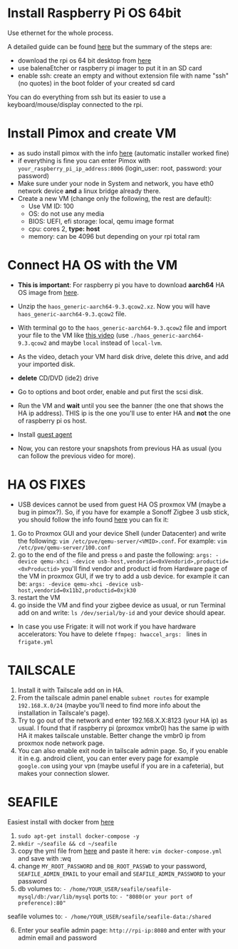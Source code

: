 # Install Raspberry Pi OS **64bit**

Use ethernet for the whole process.

A detailed guide can be found [here](https://pycvala.de/blog/raspberry-pi/raspberry-pi-installing-proxmox-ve-7-on-the-pi-4/#what-youll-need) but the summary of the steps are:

* download the rpi os 64 bit desktop from [here](https://downloads.raspberrypi.org/raspios_arm64/images/raspios_arm64-2022-09-26/2022-09-22-raspios-bullseye-arm64.img.xz)
* use balenaEtcher or raspberry pi imager to put it in an SD card
* enable ssh: create an empty and without extension file with name "ssh" (no quotes) in the boot folder of your created sd card

You can do everything from ssh but its easier to use a keyboard/mouse/display connected to the rpi.

# Install Pimox and create VM
* as sudo install pimox with the info [here](https://github.com/pimox/pimox7) (automatic installer worked fine)
* if everything is fine you can enter Pimox with `your_raspberry_pi_ip_address:8006` (login_user: root, password: your password)
* Make sure under your node in System and network, you have eth0 network device **and** a linux bridge already there.
* Create a new VM (change only the following, the rest are default):
  * Use VM ID: 100
  * OS: do not use any media
  * BIOS: UEFI, efi storage: local, qemu image format
  * cpu: cores 2, **type: host**
  * memory: can be 4096 but depending on your rpi total ram
 
 # Connect HA OS with the VM
 
* **This is important**: For raspberry pi you have to download **aarch64** HA OS image from [here](https://github.com/home-assistant/operating-system/releases/download/9.3/haos_generic-aarch64-9.3.qcow2.xz).

* Unzip the `haos_generic-aarch64-9.3.qcow2.xz`. Now you will have `haos_generic-aarch64-9.3.qcow2` file.

* With terminal go to the `haos_generic-aarch64-9.3.qcow2` file and import your file to the VM like [this video](https://youtu.be/PrKQkI53xys?t=831) (use `./haos_generic-aarch64-9.3.qcow2` and maybe `local` instead of `local-lvm`. 

* As the video, detach your VM hard disk drive, delete this drive, and add your imported disk.
* **delete** CD/DVD (ide2) drive
* Go to options and boot order, enable and put first the scsi disk.
* Run the VM and **wait** until you see the banner (the one that shows the HA ip address). THIS ip is the one you'll use to enter HA and **not** the one of raspberry pi os host.
* Install [guest agent](https://pycvala.de/blog/raspberry-pi/raspberry-pi-installing-proxmox-ve-7-on-the-pi-4/#what-youll-need)
* Now, you can restore your snapshots from previous HA as usual (you can follow the previous video for more).

# HA OS FIXES

* USB devices cannot be used from guest HA OS proxmox VM (maybe a bug in pimox?). So, if you have for example a Sonoff Zigbee 3 usb stick, you should follow the info found [here](https://github.com/pimox/pimox7/issues/48#issuecomment-1065759910) you can fix it:

1. Go to Proxmox GUI and your device Shell (under Datacenter) and write the following:
`vim /etc/pve/qemu-server/<VMID>.conf`. For example: `vim /etc/pve/qemu-server/100.conf`
2. go to the end of the file and press `o` and paste the following:
`args: -device qemu-xhci -device usb-host,vendorid=<0xVendorid>,productid=<0xProductid>`
you'll find vendor and product id from Hardware page of the VM in proxmox GUI, if we try to add a usb device.
for example it can be:
`args: -device qemu-xhci -device usb-host,vendorid=0x11b2,productid=0xjk30`
3. restart the VM
4. go inside the VM and find your zigbee device as usual, or run Terminal add on and write: `ls /dev/serial/by-id` and your device should apear.


* In case you use Frigate: it will not work if you have hardware accelerators: You have to delete `ffmpeg: hwaccel_args: ` lines in `frigate.yml`

# TAILSCALE

1. Install it with Tailscale add on in HA.
2. From the tailscale admin panel enable `subnet routes` for example `192.168.X.0/24` (maybe you'll need to find more info about the installation in Tailscale's page). 
3. Try to go out of the network and enter 192.168.X.X:8123 (your HA ip) as usual. I found that if raspberry pi (proxmox vmbr0) has the same ip with HA it makes tailscale unstable. Better change the vmbr0 ip from proxmox node network page.
4. You can also enable exit node in tailscale admin page. So, if you enable it in e.g. android client, you can enter every page for example `google.com` using your vpn (maybe useful if you are in a cafeteria), but makes your connection slower.

# SEAFILE

Easiest install with docker from [here](https://manual.seafile.com/docker/deploy_seafile_with_docker/)

1. `sudo apt-get install docker-compose -y`
2. `mkdir ~/seafile && cd ~/seafile`
3. copy the yml file from [here](https://download.seafile.com/d/320e8adf90fa43ad8fee/files/?p=/docker/docker-compose.yml)
and paste it here:
`vim docker-compose.yml` and save with :wq
4. change `MY_ROOT_PASSWORD` and `DB_ROOT_PASSWD` to your password, `SEAFILE_ADMIN_EMAIL` to your email and `SEAFILE_ADMIN_PASSWORD` to your password
5. db volumes to:
`- /home/YOUR_USER/seafile/seafile-mysql/db:/var/lib/mysql`
ports to:
`- "8080(or your port of preference):80"`

seafile volumes to:
`- /home/YOUR_USER/seafile/seafile-data:/shared`

6. Enter your seafile admin page:
`http://rpi-ip:8080` and enter with your admin email and password